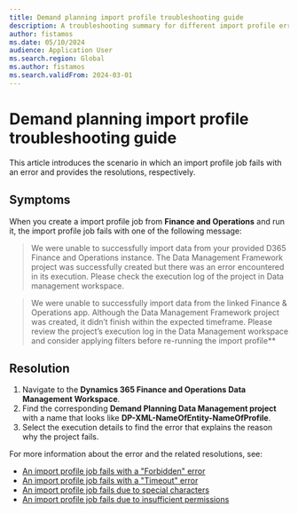 ```yaml
---
title: Demand planning import profile troubleshooting guide
description: A troubleshooting summary for different import profile errors that might occur in Microsoft Dynamics 365 Supply Chain Management.
author: fistamos
ms.date: 05/10/2024
audience: Application User
ms.search.region: Global
ms.author: fistamos
ms.search.validFrom: 2024-03-01
---
```

# Demand planning import profile troubleshooting guide

This article introduces the scenario in which an import profile job fails with an error and provides the resolutions, respectively.

## Symptoms

When you create a import profile job from **Finance and Operations** and run it, the import profile job fails with one of the following message:

> We were unable to successfully import data from your provided D365 Finance and Operations instance. The Data Management Framework project was successfully created but there was an error encountered in its execution. Please check the execution log of the project in Data management workspace.

> We were unable to successfully import data from the linked Finance & Operations app. Although the Data Management Framework project was created, it didn’t finish within the expected timeframe. Please review the project’s execution log in the Data Management workspace and consider applying filters before re-running the import profile**

## Resolution

1. Navigate to the **Dynamics 365 Finance and Operations Data Management Workspace**.
2. Find the corresponding **Demand Planning Data Management project** with a name that looks like **DP-XML-NameOfEntity-NameOfProfile**.
3. Select the execution details to find the error that explains the reason why the project fails.

 For more information about the error and the related resolutions, see:

- [An import profile job fails with a "Forbidden" error](import-profile-fails-with-forbidden-error.md)
- [An import profile job fails with a "Timeout" error](project-time-out.md)
- [An import profile job fails due to special characters](special-characters.md)
- [An import profile job fails due to insufficient permissions](user-insufficient-permissions.md)
